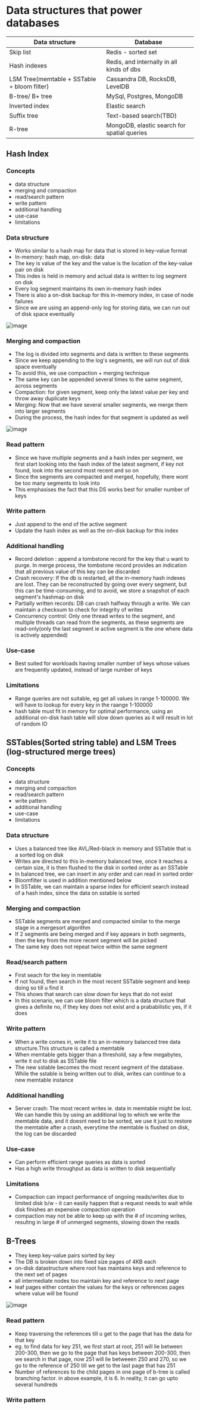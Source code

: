 # Data structures that power databases

| Data structure  | Database |
| ------------- | ------------- |
| Skip list  |  Redis - sorted set  |
| Hash indexes  | Redis, and internally in all kinds of dbs  |
| LSM Tree(memtable + SSTable + bloom filter) | Cassandra DB, RocksDB, LevelDB|
| B-tree/ B+ tree | MySql, Postgres, MongoDB|
| Inverted index | Elastic search|
| Suffix tree | Text-based search(TBD)|
| R-tree | MongoDB, elastic search for spatial queries|



## Hash Index

### Concepts
- data structure
- merging and compaction
- read/search pattern
- write pattern
- additional handling
- use-case
- limitations

### Data structure
- Works similar to a hash map for data that is stored in key-value format
- In-memory: hash map, on-disk: data
- The key is value of the key and the value is the location of the key-value pair on disk
- This index is held in memory and actual data is written to log segment on disk
- Every log segment maintains its own in-memory hash index
- There is also a on-disk backup for this in-memory index, in case of node failures
- Since we are using an append-only log for storing data, we can run out of disk space eventually

![image](https://github.com/soniamartis/system-design/assets/12456295/6d54e25d-53af-4d78-aab7-cc2fe2775d9e)


### Merging and compaction
- The log is divided into segments and data is written to these segments
- Since we keep appending to the log's segments, we will run out of disk space eventually
- To avoid this, we use compaction + merging technique
- The same key can be appended several times to the same segment, across segments
- Compaction: for given segment, keep only the latest value per key and throw away duplicate keys
- Merging: Now that we have several smaller segments, we merge them into larger segments
- During the process, the hash index for that segment is updated as well

![image](https://github.com/soniamartis/system-design/assets/12456295/e3697103-dd14-4b8f-92db-7b398dffc6bb)


### Read pattern
- Since we have multiple segments and a hash index per segment, we first start looking into the hash index of the latest segment, if key not found, look into the second most recent and so on
- Since the segments are compacted and merged, hopefully, there wont be too many segments to look into
- This emphasises the fact that this DS works best for smaller number of keys

### Write pattern
- Just append to the end of the active segment
- Update the hash index as well as the on-disk backup for this index

### Additional handling
- Record deletion : append a tombstone record for the key that u want to purge. In merge process, the tombstone record provides an indication that all previous value of this key can be discarded
- Crash recovery: If the db is restarted, all the in-memory hash indexes are lost. They can be reconstructed by going over every segment, but this can be time-consuming, and to avoid, we store a snapshot of each segment's hashmap on disk
- Partially written records: DB can crash halfway through a write. We can maintain a checksum to check for integrity of writes
- Concurrency control: Only one thread writes to the segment, and multiple threads can read from the segments, as these segments are read-only(only the last segment ie active segment is the one where data is actively appended)

### Use-case
- Best suited for workloads having smaller number of keys whose values are frequently updated, instead of large number of keys

### Limitations
- Range queries are not suitable, eg get all values in range 1-100000. We will have to lookup for every key in the raange 1-100000
- hash table must fit in memory for optimal performance, using an additional on-disk hash table will slow down queries as it will result in lot of random IO


## SSTables(Sorted string table) and LSM Trees (log-structured merge trees)

### Concepts
- data structure
- merging and compaction
- read/search pattern
- write pattern
- additional handling
- use-case
- limitations

### Data structure
- Uses a balanced tree like AVL/Red-black in memory and SSTable that is a sorted log on disk
- Writes are directed to this in-memory balanced tree, once it reaches a certain size, it is then flushed to the disk in sorted order as an SSTable
- In balanced tree, we can insert in any order and can read in sorted order
- Bloomfilter is used in addition mentioned below
- In SSTable, we can maintain a sparse index for efficient search instead of a hash index, since the data on sstable is sorted

### Merging and compaction
- SSTable segments are merged and compacted similar to the merge stage in a mergesort algorithm
- If 2 segments are being merged and if key appears in both segments, then the key from the more recent segment will be picked
- The same key does not repeat twice within the same segment

### Read/search pattern
- First seach for the key in memtable
- If not found, then search in the most recent SSTable segment and keep doing so till u find it
- This shows that search can slow down for keys that do not exist
- In this scenario, we can use bloom filter which is a data structure that gives a definite no, if they key does not exist and a prababilistic yes, if it does

### Write pattern
- When a write comes in, write it to an in-memory balanced tree data structure.This structure is called a memtable
- When memtable gets bigger than a threshold, say a few megabytes, write it out to disk as SSTable file
- The new sstable becomes the most recent segment of the database. While the sstable is being written out to disk, writes can continue to a new memtable instance

### Additional handling
- Server crash: The most recent writes ie. data in memtable might be lost. We can handle this by using an additional log to which we write the memtable data, and it doesnt need to be sorted, we use it just to restore the memtable after a crash, everytime the memtable is flushed on disk, the log can be discarded

### Use-case
- Can perform efficient range queries as data is sorted
- Has a high write throughput as data is written to disk sequentially

### Limitations
- Compaction can impact performance of ongoing reads/writes due to limited disk b/w - it can easily happen that a request needs to wait while disk finishes an expensive compaction operation
- compaction may not be able to keep up with the # of incoming writes, resultng in large # of unmerged segments, slowing down the reads

## B-Trees
- They keep key-value pairs sorted by key
- The DB is broken down into fixed size pages of 4KB each
- on-disk datastructure where root has maintains keys and reference to the next set of pages
- all intermediate nodes too maintain key and reference to next page
- leaf pages either contain the values for the keys or references pages where value will be found

![image](https://github.com/soniamartis/system-design/assets/12456295/59a59bdd-48fe-4abe-8a99-cd467dc02b59)


### Read pattern
- Keep traversing the references till u get to the page that has the data for that key
- eg. to find data for key 251, we first start at root, 251 will lie between 200-300, then we go to the page that has keys between 200-300, then we search in that page, now 251 will lie betweeen 250 and 270, so we go to the reference of 250 till we get to the last page that has 251
- Number of references to the child pages in one page of b-tree is called branching factor. in above example, it is 6. In reality, it can go upto several hundreds

### Write pattern


  
  



